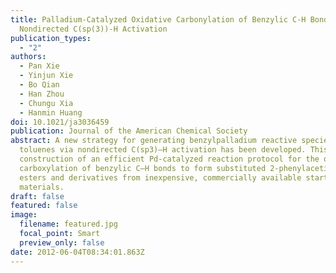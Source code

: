 ```yaml
---
title: Palladium-Catalyzed Oxidative Carbonylation of Benzylic C-H Bonds via
  Nondirected C(sp(3))-H Activation
publication_types:
  - "2"
authors:
  - Pan Xie
  - Yinjun Xie
  - Bo Qian
  - Han Zhou
  - Chungu Xia
  - Hanmin Huang
doi: 10.1021/ja3036459
publication: Journal of the American Chemical Society
abstract: A new strategy for generating benzylpalladium reactive species from
  toluenes via nondirected C(sp3)–H activation has been developed. This led to
  construction of an efficient Pd-catalyzed reaction protocol for the oxidative
  carboxylation of benzylic C–H bonds to form substituted 2-phenylacetic acid
  esters and derivatives from inexpensive, commercially available starting
  materials.
draft: false
featured: false
image:
  filename: featured.jpg
  focal_point: Smart
  preview_only: false
date: 2012-06-04T08:34:01.863Z
---
```

